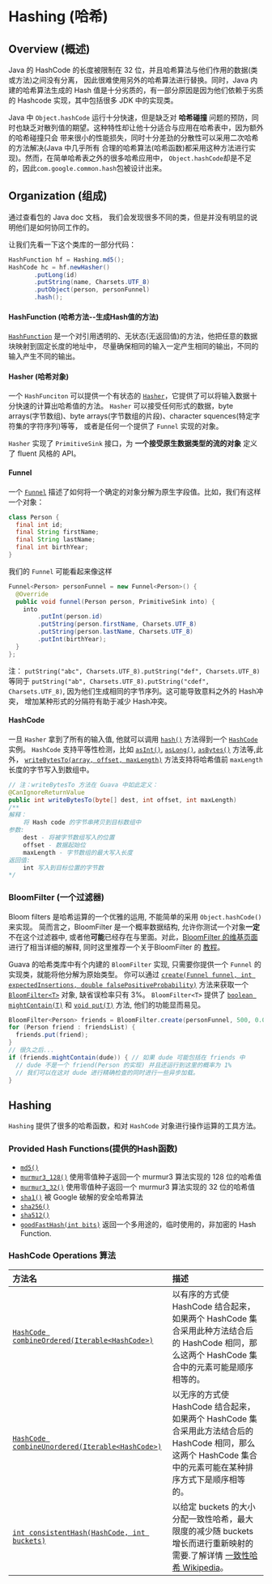 # Hashing (哈希)

## Overview (概述)

Java 的 HashCode 的长度被限制在 32 位，并且哈希算法与他们作用的数据(类或方法)之间没有分离，
因此很难使用另外的哈希算法进行替换。同时，Java 内建的哈希算法生成的 Hash 值是十分劣质的，有一部分原因是因为他们依赖于劣质的 Hashcode 实现，其中包括很多 JDK 中的实现类。

Java 中 `Object.hashCode` 运行十分快速，但是缺乏对 **哈希碰撞** 问题的预防，同时也缺乏对散列值的期望。这种特性却让他十分适合与应用在哈希表中，因为额外的哈希碰撞只会
带来很小的性能损失，同时十分差劲的分散性可以采用二次哈希的方法解决(Java 中几乎所有
合理的哈希算法(哈希函数)都采用这种方法进行实现)。然而，在简单哈希表之外的很多哈希应用中，
`Object.hashCode`却是不足的，因此`com.google.common.hash`包被设计出来。

## Organization (组成)

通过查看包的 Java doc 文档， 我们会发现很多不同的类，但是并没有明显的说明他们是如何协同工作的。

让我们先看一下这个类库的一部分代码：

``` java
HashFunction hf = Hashing.md5();
HashCode hc = hf.newHasher()
       .putLong(id)
       .putString(name, Charsets.UTF_8)
       .putObject(person, personFunnel)
       .hash();
```

#### HashFunction (哈希方法--生成Hash值的方法)

[`HashFunction`] 是一个对引用透明的、无状态(无返回值)的方法，他把任意的数据块映射到固定长度的地址中，
尽量确保相同的输入一定产生相同的输出，不同的输入产生不同的输出。 

#### Hasher (哈希对象)

一个 `HashFunciton` 可以提供一个有状态的 [`Hasher`]，它提供了可以将输入数据十分快速的计算出哈希值的方法。
`Hasher` 可以接受任何形式的数据，byte arrays(字节数组)、byte arrays(字节数组的片段)、character squences(特定字符集的字符序列)等等，
或者是任何一个提供了 `Funnel` 实现的对象。

`Hasher` 实现了 `PrimitiveSink` 接口，为 **一个接受原生数据类型的流的对象** 定义了 fluent 风格的 API。

#### Funnel

一个 [`Funnel`] 描述了如何将一个确定的对象分解为原生字段值。比如，我们有这样一个对象：

``` java
class Person {
  final int id;
  final String firstName;
  final String lastName;
  final int birthYear;
}
```

我们的 `Funnel` 可能看起来像这样

``` java
Funnel<Person> personFunnel = new Funnel<Person>() {
  @Override
  public void funnel(Person person, PrimitiveSink into) {
    into
        .putInt(person.id)
        .putString(person.firstName, Charsets.UTF_8)
        .putString(person.lastName, Charsets.UTF_8)
        .putInt(birthYear);
  }
};
```

注： `putString("abc", Charsets.UTF_8).putString("def", Charsets.UTF_8)` 等同于 `putString("ab", Charsets.UTF_8).putString("cdef",
Charsets.UTF_8)`, 因为他们生成相同的字节序列。这可能导致意料之外的 Hash冲突，
增加某种形式的分隔符有助于减少 Hash冲突。

#### HashCode

一旦 `Hasher` 拿到了所有的输入值, 他就可以调用 [`hash()`] 方法得到一个 [`HashCode`] 实例。
`HashCode` 支持平等性检测，比如 [`asInt()`], [`asLong()`], [`asBytes()`] 方法等,此外，
[`writeBytesTo(array, offset, maxLength)`] 方法支持将哈希值前 `maxLength` 长度的字节写入到数组中。

``` Java
// 注：writeBytesTo 方法在 Guava 中如此定义： 
@CanIgnoreReturnValue
public int writeBytesTo(byte[] dest, int offset, int maxLength)
/**
解释：
    将 Hash code 的字节串拷贝到目标数组中
参数:
    dest - 将被字节数组写入的位置
    offset - 数据起始位
    maxLength - 字节数组的最大写入长度
返回值:
    int 写入到目标位置的字节数
*/
```

### BloomFilter (一个过滤器)

Bloom filters 是哈希运算的一个优雅的运用, 不能简单的采用 `Object.hashCode()` 来实现。
简而言之，BloomFilter 是一个概率数据结构, 允许你测试一个对象**一定**不在这个过滤器中,
或者他**可能**已经存在与里面。对此，[BloomFilter 的维基页面](http://en.wikipedia.org/wiki/Bloom_filter) 进行了相当详细的解释,
同时这里推荐一个关于BloomFilter 的 [教程](http://llimllib.github.com/bloomfilter-tutorial/)。

Guava 的哈希类库中有个内建的 `BloomFilter` 实现, 只需要你提供一个 `Funnel` 的实现类，就能将他分解为原始类型。
你可以通过 [`create(Funnel funnel, int
expectedInsertions, double falsePositiveProbability)`] 方法来获取一个 [`BloomFilter<T>`] 对象,
缺省误检率只有 3%。 `BloomFilter<T>` 提供了 [`boolean mightContain(T)`] 和 [`void put(T)`] 方法,
他们的功能显而易见。

``` java
BloomFilter<Person> friends = BloomFilter.create(personFunnel, 500, 0.01);
for (Person friend : friendsList) {
  friends.put(friend);
}
// 很久之后... 
if (friends.mightContain(dude)) { // 如果 dude 可能包括在 friends 中
  // dude 不是一个 friend(Person 的实现) 并且还运行到这里的概率为 1%
  // 我们可以在这对 dude 进行精确检查的同时进行一些异步加载。
}
```

## Hashing

`Hashing` 提供了很多的哈希函数，和对 `HashCode` 对象进行操作运算的工具方法。

### Provided Hash Functions(提供的Hash函数)

*   [`md5()`]
*   [`murmur3_128()`] 使用零值种子返回一个 murmur3 算法实现的 128 位的哈希值
*   [`murmur3_32()`] 使用零值种子返回一个 murmur3 算法实现的 32 位的哈希值
*   [`sha1()`] 被 Google 破解的安全哈希算法
*   [`sha256()`]
*   [`sha512()`]
*   [`goodFastHash(int bits)`] 返回一个多用途的，临时使用的，非加密的 Hash Function.

### HashCode Operations 算法

方法名                                            | 描述
:------------------------------------------------ | :----------
[`HashCode combineOrdered(Iterable<HashCode>)`]   | 以有序的方式使 HashCode 结合起来，如果两个 HashCode 集合采用此种方法结合后的 HashCode 相同，那么这两个 HashCode 集合中的元素可能是顺序相等的。
[`HashCode combineUnordered(Iterable<HashCode>)`] | 以无序的方式使 HashCode 结合起来，如果两个 HashCode 集合采用此方法结合后的 HashCode 相同，那么这两个 HashCode 集合中的元素可能在某种排序方式下是顺序相等的。
[`int consistentHash(HashCode, int buckets)`]     | 以给定 buckets 的大小分配一致性哈希，最大限度的减少随 buckets 增长而进行重新映射的需要.了解详情 [一致性哈希 Wikipedia](http://en.wikipedia.org/wiki/Consistent_hashing)。

[`com.google.common.hash`]: http://google.github.io/guava/releases/snapshot/api/docs/com/google/common/hash/package-summary.html
[`HashFunction`]: http://google.github.io/guava/releases/snapshot/api/docs/com/google/common/hash/HashFunction.html
[`Hasher`]: http://google.github.io/guava/releases/snapshot/api/docs/com/google/common/hash/Hasher.html
[`Funnel`]: http://google.github.io/guava/releases/snapshot/api/docs/com/google/common/hash/Funnel.html
[`hash()`]: http://google.github.io/guava/releases/snapshot/api/docs/com/google/common/hash/Hasher.html#hash--
[`HashCode`]: http://google.github.io/guava/releases/snapshot/api/docs/com/google/common/hash/HashCode.html
[`asInt()`]: http://google.github.io/guava/releases/snapshot/api/docs/com/google/common/hash/HashCode.html#asInt--
[`asLong()`]: http://google.github.io/guava/releases/snapshot/api/docs/com/google/common/hash/HashCode.html#asLong--
[`asBytes()`]: http://google.github.io/guava/releases/snapshot/api/docs/com/google/common/hash/HashCode.html#asBytes--
[`writeBytesTo(array, offset, maxLength)`]: http://google.github.io/guava/releases/snapshot/api/docs/com/google/common/hash/HashCode.html#writeBytesTo-byte[]-int-int-
[`BloomFilter<T>`]: http://google.github.io/guava/releases/snapshot/api/docs/com/google/common/hash/BloomFilter.html
[`create(Funnel funnel, int expectedInsertions, double falsePositiveProbability)`]: http://google.github.io/guava/releases/snapshot/api/docs/com/google/common/hash/BloomFilter.html#create-com.google.common.hash.Funnel-int-double-
[`boolean mightContain(T)`]: http://google.github.io/guava/releases/snapshot/api/docs/com/google/common/hash/BloomFilter.html#mightContain-T-
[`void put(T)`]: http://google.github.io/guava/releases/snapshot/api/docs/com/google/common/hash/BloomFilter.html#put-T-
[`md5()`]: http://google.github.io/guava/releases/snapshot/api/docs/com/google/common/hash/Hashing.html#md5--
[`murmur3_128()`]: http://google.github.io/guava/releases/snapshot/api/docs/com/google/common/hash/Hashing.html#murmur3_128--
[`murmur3_32()`]: http://google.github.io/guava/releases/snapshot/api/docs/com/google/common/hash/Hashing.html#murmur3_32--
[`sha1()`]: http://google.github.io/guava/releases/snapshot/api/docs/com/google/common/hash/Hashing.html#sha1--
[`sha256()`]: http://google.github.io/guava/releases/snapshot/api/docs/com/google/common/hash/Hashing.html#sha256--
[`sha512()`]: http://google.github.io/guava/releases/snapshot/api/docs/com/google/common/hash/Hashing.html#sha512--
[`goodFastHash(int bits)`]: http://google.github.io/guava/releases/snapshot/api/docs/com/google/common/hash/Hashing.html#goodFastHash-int-
[`HashCode combineOrdered(Iterable<HashCode>)`]: http://google.github.io/guava/releases/snapshot/api/docs/com/google/common/hash/Hashing.html#combineOrdered-java.lang.Iterable-
[`HashCode combineUnordered(Iterable<HashCode>)`]: http://google.github.io/guava/releases/snapshot/api/docs/com/google/common/hash/Hashing.html#combineUnordered-java.lang.Iterable-
[`int consistentHash(HashCode, int buckets)`]: http://google.github.io/guava/releases/snapshot/api/docs/com/google/common/hash/Hashing.html#consistentHash-com.google.common.hash.HashCode-int-
